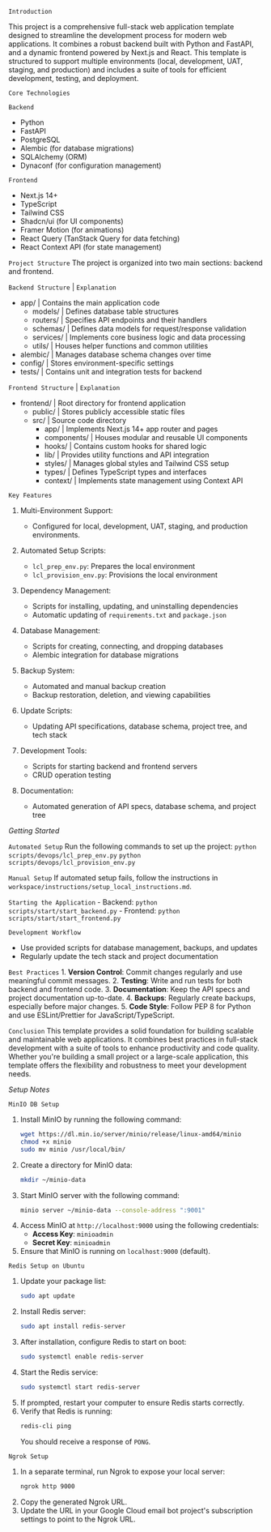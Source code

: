 `Introduction`    

This project is a comprehensive full-stack web application template designed to streamline the development process for modern web applications. It combines a robust backend built with Python and FastAPI, and a dynamic frontend powered by Next.js and React. This template is structured to support multiple environments (local, development, UAT, staging, and production) and includes a suite of tools for efficient development, testing, and deployment.

`Core Technologies`

`Backend`
- Python
- FastAPI
- PostgreSQL
- Alembic (for database migrations)
- SQLAlchemy (ORM)
- Dynaconf (for configuration management)

`Frontend`
- Next.js 14+
- TypeScript
- Tailwind CSS
- Shadcn/ui (for UI components)
- Framer Motion (for animations)
- React Query (TanStack Query for data fetching)
- React Context API (for state management)

`Project Structure`
The project is organized into two main sections: backend and frontend.

`Backend Structure`             | `Explanation`
  - app/                        | Contains the main application code
    - models/                   | Defines database table structures
    - routers/                  | Specifies API endpoints and their handlers
    - schemas/                  | Defines data models for request/response validation
    - services/                 | Implements core business logic and data processing
    - utils/                    | Houses helper functions and common utilities
  - alembic/                    | Manages database schema changes over time
  - config/                     | Stores environment-specific settings
  - tests/                      | Contains unit and integration tests for backend

`Frontend Structure`            | `Explanation`
  - frontend/                   | Root directory for frontend application
    - public/                   | Stores publicly accessible static files
    - src/                      | Source code directory
      - app/                    | Implements Next.js 14+ app router and pages
      - components/             | Houses modular and reusable UI components
      - hooks/                  | Contains custom hooks for shared logic
      - lib/                    | Provides utility functions and API integration
      - styles/                 | Manages global styles and Tailwind CSS setup
      - types/                  | Defines TypeScript types and interfaces
      - context/                | Implements state management using Context API


`Key Features`

1. Multi-Environment Support: 
    - Configured for local, development, UAT, staging, and production environments.

2. Automated Setup Scripts: 
   - `lcl_prep_env.py`: Prepares the local environment
   - `lcl_provision_env.py`: Provisions the local environment

3. Dependency Management:
   - Scripts for installing, updating, and uninstalling dependencies
   - Automatic updating of `requirements.txt` and `package.json`

4. Database Management:
   - Scripts for creating, connecting, and dropping databases
   - Alembic integration for database migrations

5. Backup System:
   - Automated and manual backup creation
   - Backup restoration, deletion, and viewing capabilities

6. Update Scripts:
   - Updating API specifications, database schema, project tree, and tech stack

7. Development Tools:
   - Scripts for starting backend and frontend servers
   - CRUD operation testing

8. Documentation:
   - Automated generation of API specs, database schema, and project tree

*Getting Started*

`Automated Setup`
    Run the following commands to set up the project:
    `python scripts/devops/lcl_prep_env.py`
    `python scripts/devops/lcl_provision_env.py`

`Manual Setup`
    If automated setup fails, follow the instructions in `workspace/instructions/setup_local_instructions.md`.

`Starting the Application`
    - Backend: `python scripts/start/start_backend.py`
    - Frontend: `python scripts/start/start_frontend.py`

`Development Workflow`
- Use provided scripts for database management, backups, and updates
- Regularly update the tech stack and project documentation

`Best Practices`
    1. **Version Control**: Commit changes regularly and use meaningful commit messages.
    2. **Testing**: Write and run tests for both backend and frontend code.
    3. **Documentation**: Keep the API specs and project documentation up-to-date.
    4. **Backups**: Regularly create backups, especially before major changes.
    5. **Code Style**: Follow PEP 8 for Python and use ESLint/Prettier for JavaScript/TypeScript.

`Conclusion`
This template provides a solid foundation for building scalable and maintainable web applications. It combines best practices in full-stack development with a suite of tools to enhance productivity and code quality. Whether you're building a small project or a large-scale application, this template offers the flexibility and robustness to meet your development needs.

*Setup Notes*

`MinIO DB Setup`
  1. Install MinIO by running the following command:
     ```bash
     wget https://dl.min.io/server/minio/release/linux-amd64/minio
     chmod +x minio
     sudo mv minio /usr/local/bin/
     ```
  2. Create a directory for MinIO data:
     ```bash
     mkdir ~/minio-data
     ```
  3. Start MinIO server with the following command:
     ```bash
     minio server ~/minio-data --console-address ":9001"
     ```
  4. Access MinIO at `http://localhost:9000` using the following credentials:
     - **Access Key**: `minioadmin`
     - **Secret Key**: `minioadmin`
  5. Ensure that MinIO is running on `localhost:9000` (default).

`Redis Setup on Ubuntu`
  1. Update your package list:
     ```bash
     sudo apt update
     ```
  2. Install Redis server:
     ```bash
     sudo apt install redis-server
     ```
  3. After installation, configure Redis to start on boot:
     ```bash
     sudo systemctl enable redis-server
     ```
  4. Start the Redis service:
     ```bash
     sudo systemctl start redis-server
     ```
  5. If prompted, restart your computer to ensure Redis starts correctly.
  6. Verify that Redis is running:
     ```bash
     redis-cli ping
     ```
     You should receive a response of `PONG`.

`Ngrok Setup`
  1. In a separate terminal, run Ngrok to expose your local server:
     ```bash
     ngrok http 9000
     ```
  2. Copy the generated Ngrok URL.
  3. Update the URL in your Google Cloud email bot project's subscription settings to point to the Ngrok URL.
